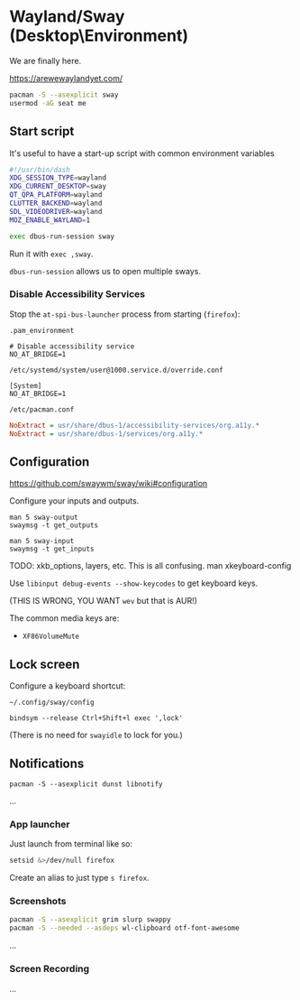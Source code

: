 # Wayland/Sway (Desktop\Environment)

We are finally here.

<https://arewewaylandyet.com/>

```sh
pacman -S --asexplicit sway
usermod -aG seat me
```

## Start script

It's useful to have a start-up script with common environment variables

```sh
#!/usr/bin/dash
XDG_SESSION_TYPE=wayland
XDG_CURRENT_DESKTOP=sway
QT_QPA_PLATFORM=wayland
CLUTTER_BACKEND=wayland
SDL_VIDEODRIVER=wayland
MOZ_ENABLE_WAYLAND=1

exec dbus-run-session sway
```

Run it with `exec ,sway`.

`dbus-run-session` allows us to open multiple sways.

### Disable Accessibility Services

Stop the `at-spi-bus-launcher` process from starting (`firefox`):

`.pam_environment`
```
# Disable accessibility service
NO_AT_BRIDGE=1
```

`/etc/systemd/system/user@1000.service.d/override.conf`
```
[System]
NO_AT_BRIDGE=1
```

`/etc/pacman.conf`
```ini
NoExtract = usr/share/dbus-1/accessibility-services/org.a11y.*
NoExtract = usr/share/dbus-1/services/org.a11y.*
```

## Configuration

<https://github.com/swaywm/sway/wiki#configuration>

Configure your inputs and outputs.

```
man 5 sway-output
swaymsg -t get_outputs

man 5 sway-input
swaymsg -t get_inputs
```

TODO: xkb_options, layers, etc. This is all confusing.
    man xkeyboard-config

Use `libinput debug-events --show-keycodes` to get keyboard keys.

(THIS IS WRONG, YOU WANT `wev` but that is AUR!)

The common media keys are:

* `XF86VolumeMute`


## Lock screen

Configure a keyboard shortcut:

`~/.config/sway/config`
```
bindsym --release Ctrl+Shift+l exec ',lock'
```

(There is no need for `swayidle` to lock for you.)


## Notifications

`pacman -S --asexplicit dunst libnotify`

...


### App launcher

Just launch from terminal like so:

```sh
setsid &>/dev/null firefox
```

Create an alias to just type `s firefox`.


### Screenshots

```sh
pacman -S --asexplicit grim slurp swappy
pacman -S --needed --asdeps wl-clipboard otf-font-awesome
```

...


### Screen Recording

...

